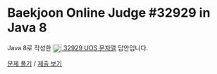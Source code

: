 # Baekjoon Online Judge #32929 in Java 8
Java 8로 작성한 [<img src="https://static.solved.ac/tier_small/1.svg" height="20" align="center">
32929 UOS 문자열](https://www.acmicpc.net/problem/32929) 답안입니다.

[문제 풀기](https://www.acmicpc.net/problem/32929) /
[제출 보기](https://www.acmicpc.net/source/87321483)
